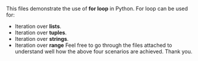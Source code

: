 This files demonstrate the use of **for loop** in Python. For loop can be used for:
- Iteration over **lists**.
- Iteration over **tuples**.
- Iteration over **strings**.
- Iteration over **range**
Feel free to go through the files attached to understand well how the above four scenarios are achieved. Thank you.

